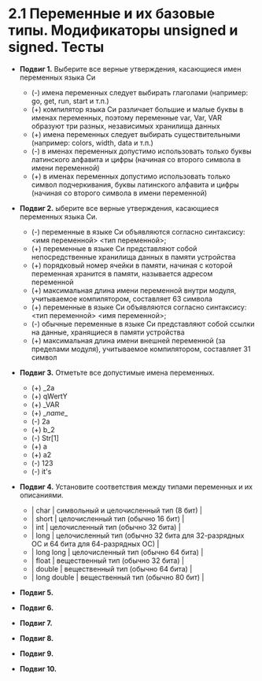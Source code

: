 # 2.1 Переменные и их базовые типы. Модификаторы unsigned и signed. Тесты

* **Подвиг 1.** Выберите все верные утверждения, касающиеся имен переменных языка Си
  * (-) имена переменных следует выбирать глаголами (например: go, get, run, start и т.п.)
  * (+) компилятор языка Си различает большие и малые буквы в именах переменных, поэтому переменные var, Var, VAR образуют три разных, независимых хранилища данных
  * (+) имена переменных следует выбирать существительными (например: colors, width, data и т.п.)
  * (-) в именах переменных допустимо использовать только буквы латинского алфавита и цифры (начиная со второго символа в имени переменной)
  * (+) в именах переменных допустимо использовать только символ подчеркивания, буквы латинского алфавита и цифры (начиная со второго символа в имени переменной)

* **Подвиг 2.** ыберите все верные утверждения, касающиеся переменных языка Си.
  * (-) переменные в языке Си объявляются согласно синтаксису: <имя переменной> <тип переменной>;
  * (+) переменные в языке Си представляют собой непосредственные хранилища данных в памяти устройства
  * (+) порядковый номер ячейки в памяти, начиная с которой переменная хранится в памяти, называется адресом переменной
  * (+) максимальная длина имени переменной внутри модуля, учитываемое компилятором, составляет 63 символа
  * (+) переменные в языке Си объявляются согласно синтаксису: <тип переменной> <имя переменной>;
  * (-) обычные переменные в языке Си представляют собой ссылки на данные, хранящиеся в памяти устройства
  * (+) максимальная длина имени внешней переменной (за пределами модуля), учитываемое компилятором, составляет 31 символ

* **Подвиг 3.** Отметьте все допустимые имена переменных.
  * (+) _2a
  * (+) qWertY
  * (+) _VAR
  * (+) \__name__
  * (-) 2a
  * (+) b_2
  * (-) Str[1]
  * (+) a
  * (+) a2
  * (-) 123
  * (-) it's

* **Подвиг 4.** Установите соответствия между типами переменных и их описаниями.
  * | char           | символьный и целочисленный тип (8 бит) |  
  * | short          | целочисленный тип (обычно 16 бит) |  
  * | int            | целочисленный тип (обычно 32 бита) |  
  * | long           | целочисленный тип (обычно 32 бита для 32-разрядных ОС и 64 бита для 64-разрядных ОС) |  
  * | long long      | целочисленный тип (обычно 64 бита) |  
  * | float          | вещественный тип (обычно 32 бита) |  
  * | double         | вещественный тип (обычно 64 бита) |  
  * | long double    | вещественный тип (обычно 80 бит) |  

* **Подвиг 5.** 

* **Подвиг 6.** 

* **Подвиг 7.** 

* **Подвиг 8.** 

* **Подвиг 9.** 

* **Подвиг 10.** 


